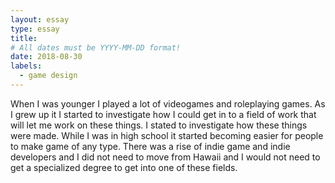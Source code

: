 ```yaml
---
layout: essay
type: essay
title: 
# All dates must be YYYY-MM-DD format!
date: 2018-08-30
labels:
  - game design
---
```


When I was younger I played a lot of videogames and roleplaying games.  As I grew up it I started to investigate how I could get in to a field of work that will let me work on these things.  I stated to investigate how these things were made.  While I was in high school it started becoming easier for people to make game of any type.  There was a rise of indie game and indie developers and I did not need to move from Hawaii and I would not need to get a specialized degree to get into one of these fields.  

